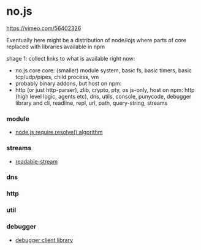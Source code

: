 # no.js

https://vimeo.com/56402326

Eventually here might be a distribution of node/iojs where parts of core replaced with libraries available in npm

shage 1: collect links to what is available right now:

- no.js core core: (smaller) module system, basic fs, basic timers, basic tcp/udp/pipes, child process, vm
- probably binary addons, but host on npm:
- http (or just http-parser), zlib, crypto, pty, os
js-only, host on npm: http (high level logic, agents etc), dns, utils, console, punycode, debugger library and cli, readline, repl, url, path, query-string, streams 

### module
- [node.js require.resolve() algorithm](https://github.com/substack/node-resolve)

### streams
- [readable-stream](https://github.com/nodejs/readable-stream)

### dns

### http

### util

### 

### debugger
- [debugger client library](https://github.com/sidorares/v8-debugger-protocol)
